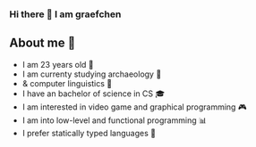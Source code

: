 ### Hi there 👋 I am graefchen

## About me 📝

- I am 23 years old 🎉
- I am currenty studying archaeology 🦴
- & computer linguistics 📖
- I have an bachelor of science in CS 🎓
- I am interested in video game and graphical programming 🎮
- I am into low-level and functional programming 📊
- I prefer statically typed languages 💪

<!--
**graefchen/graefchen** is a ✨ _special_ ✨ repository because its `README.md` (this file) appears on your GitHub profile.

Here are some ideas to get you started:

- 🔭 I’m currently working on ...
- 🌱 I’m currently learning ...
- 👯 I’m looking to collaborate on ...
- 🤔 I’m looking for help with ...
- 💬 Ask me about ...
- 📫 How to reach me: ...
- 😄 Pronouns: ...
- ⚡ Fun fact: ...
-->
